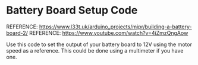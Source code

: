 # Battery Board Setup Code

REFERENCE: https://www.l33t.uk/arduino_projects/mipr/building-a-battery-board-2/
REFERENCE: https://www.youtube.com/watch?v=4iZmzQngAow

Use this code to set the output of your battery board to 12V using the motor speed as a reference. This could be done using a multimeter if you have one.
